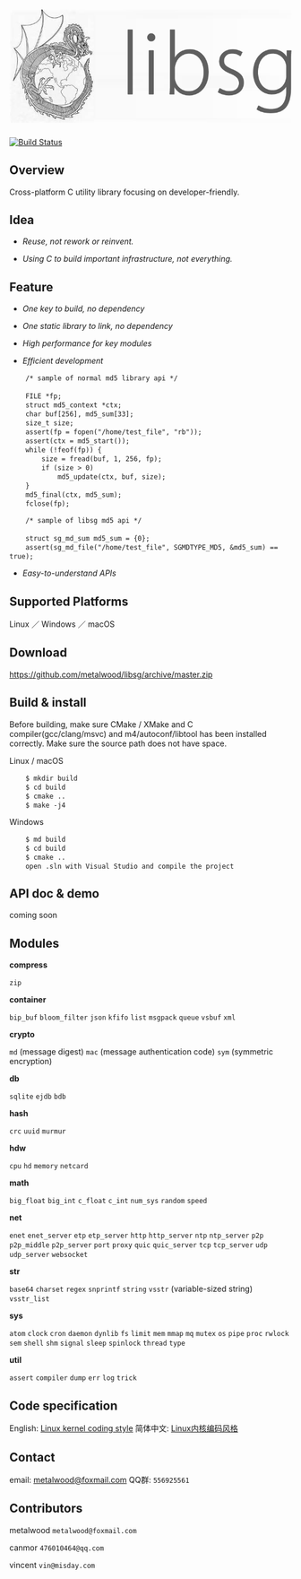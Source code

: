 # ![](res/image/logo.png)

[![Build Status](https://travis-ci.org/metalwood/libsg.svg?branch=master)](https://travis-ci.org/metalwood/libsg)

## Overview

Cross-platform C utility library focusing on developer-friendly.

## Idea

* *Reuse, not rework or reinvent.*

* *Using C to build important infrastructure, not everything.*

## Feature

* *One key to build, no dependency*

* *One static library to link, no dependency*

* *High performance for key modules*

* *Efficient development*

```
    /* sample of normal md5 library api */

    FILE *fp;
    struct md5_context *ctx;
    char buf[256], md5_sum[33];
    size_t size;
    assert(fp = fopen("/home/test_file", "rb"));
    assert(ctx = md5_start());
    while (!feof(fp)) {
        size = fread(buf, 1, 256, fp);
        if (size > 0)
            md5_update(ctx, buf, size);
    }
    md5_final(ctx, md5_sum);
    fclose(fp);
```

```
    /* sample of libsg md5 api */

    struct sg_md_sum md5_sum = {0};
    assert(sg_md_file("/home/test_file", SGMDTYPE_MD5, &md5_sum) == true);
```

* *Easy-to-understand APIs*

## Supported Platforms

Linux ／ Windows ／ macOS

## Download

https://github.com/metalwood/libsg/archive/master.zip

## Build & install

Before building, make sure CMake / XMake and C compiler(gcc/clang/msvc) and m4/autoconf/libtool has been installed correctly.
Make sure the source path does not have space.

Linux / macOS

        $ mkdir build
        $ cd build
        $ cmake ..
        $ make -j4

Windows

        $ md build
        $ cd build
        $ cmake ..
        open .sln with Visual Studio and compile the project

## API doc & demo

coming soon

## Modules

**compress**

`zip`

**container**

`bip_buf` `bloom_filter` `json` `kfifo` `list` `msgpack` `queue` `vsbuf` `xml`

**crypto**

`md` (message digest) `mac` (message authentication code) `sym` (symmetric encryption)

**db**

`sqlite` `ejdb` `bdb`

**hash**

`crc` `uuid` `murmur`

**hdw**

`cpu` `hd` `memory` `netcard`

**math**

`big_float` `big_int` `c_float` `c_int` `num_sys` `random` `speed`

**net**

`enet` `enet_server` `etp` `etp_server` `http` `http_server` `ntp` `ntp_server` `p2p` `p2p_middle` `p2p_server` `port` `proxy` `quic` `quic_server` `tcp` `tcp_server` `udp` `udp_server` `websocket`

**str**

`base64` `charset` `regex` `snprintf` `string` `vsstr` (variable-sized string) `vsstr_list`

**sys**

`atom` `clock` `cron` `daemon` `dynlib` `fs` `limit` `mem` `mmap` `mq` `mutex` `os` `pipe` `proc` `rwlock` `sem` `shell` `shm` `signal` `sleep` `spinlock` `thread` `type`

**util**

`assert` `compiler` `dump` `err` `log` `trick`

## Code specification

English: [Linux kernel coding style](https://www.kernel.org/doc/Documentation/CodingStyle)            简体中文: [Linux内核编码风格](http://www.cnblogs.com/baochuan/archive/2013/04/08/3006615.html)

## Contact

email: metalwood@foxmail.com                   QQ群: `556925561`

## Contributors

metalwood `metalwood@foxmail.com`

canmor `476010464@qq.com`

vincent `vin@misday.com`
